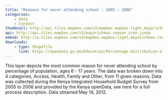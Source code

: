 ```yaml
---
title: "Reasons for never attending school : 2005 - 2006"
categories: 
    - data
    - Context
thumbnail: http://api.tiles.mapbox.com/v3/mapbox.mapbox-light,mayarichman.reason_icon_/7/77/63.png128
api: http://api.tiles.mapbox.com/v3/mayarichman.reason_icon.jsonp
embed: http://a.tiles.mapbox.com/v3/mapbox.mapbox-light,mayarichman.reason_icon.html#6/-0.1318/37.0899
downloads:
    - type: Shapefile
      link: https://opendata.go.ke/Education/Percentage-distribution-of-Population-6-17-years-w/b65y-uj8k
---
```

<p>This layer depicts the most common reason for never attending school by percentage of population, ages 6 - 17 years. The data was broken down into 4 categories, Access, Health, Family and Other, from 11 given reasons. Data was collected during the Kenya Integrated Household Budget Survey from 2005 to 2006 and provided by the Kenya openData, see here for a full process description. Data obtained May 14, 2012.</p>